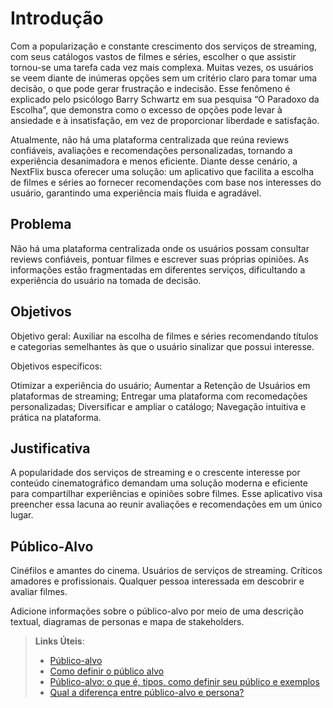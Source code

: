 # Introdução

Com a popularização e constante crescimento dos serviços de streaming, com seus catálogos vastos de filmes e séries, escolher o que assistir tornou-se uma tarefa cada vez mais complexa. Muitas vezes, os usuários se veem diante de inúmeras opções sem um critério claro para tomar uma decisão, o que pode gerar frustração e indecisão. Esse fenômeno é explicado pelo psicólogo Barry Schwartz em sua pesquisa “O Paradoxo da Escolha”, que demonstra como o excesso de opções pode levar à ansiedade e à insatisfação, em vez de proporcionar liberdade e satisfação.

Atualmente, não há uma plataforma centralizada que reúna reviews confiáveis, avaliações e recomendações personalizadas, tornando a experiência desanimadora e menos eficiente. Diante desse cenário, a NextFlix busca oferecer uma solução: um aplicativo que facilita a escolha de filmes e séries ao fornecer recomendações com base nos interesses do usuário, garantindo uma experiência mais fluida e agradável.

## Problema
Não há uma plataforma centralizada onde os usuários possam consultar reviews confiáveis, pontuar filmes e escrever suas próprias opiniões. As informações estão fragmentadas em diferentes serviços, dificultando a experiência do usuário na tomada de decisão.

## Objetivos

Objetivo geral: 
Auxiliar na escolha de filmes e séries recomendando títulos e categorias semelhantes às que o usuário sinalizar que possui interesse.

Objetivos específicos:

Otimizar a experiência do usuário;
Aumentar a Retenção de Usuários em plataformas de streaming;
Entregar uma plataforma com recomedações personalizadas;
Diversificar e ampliar o catálogo;
Navegação intuitiva e prática na plataforma.

## Justificativa

A popularidade dos serviços de streaming e o crescente interesse por conteúdo cinematográfico demandam uma solução moderna e eficiente para compartilhar experiências e opiniões sobre filmes. Esse aplicativo visa preencher essa lacuna ao reunir avaliações e recomendações em um único lugar.

## Público-Alvo

Cinéfilos e amantes do cinema.
Usuários de serviços de streaming.
Críticos amadores e profissionais.
Qualquer pessoa interessada em descobrir e avaliar filmes.

Adicione informações sobre o público-alvo por meio de uma descrição textual, diagramas de personas e mapa de stakeholders.

> **Links Úteis**:
> - [Público-alvo](https://blog.hotmart.com/pt-br/publico-alvo/)
> - [Como definir o público alvo](https://exame.com/pme/5-dicas-essenciais-para-definir-o-publico-alvo-do-seu-negocio/)
> - [Público-alvo: o que é, tipos, como definir seu público e exemplos](https://klickpages.com.br/blog/publico-alvo-o-que-e/)
> - [Qual a diferença entre público-alvo e persona?](https://rockcontent.com/blog/diferenca-publico-alvo-e-persona/)
